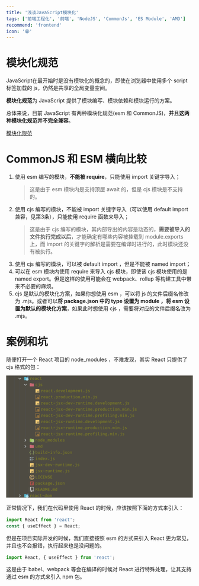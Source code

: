 ```yaml
---
title: '浅谈JavaScript模块化'
tags: ['前端工程化', '前端', 'NodeJS', 'CommonJs', 'ES Module', 'AMD']
recommend: 'frontend'
icon: '😁'
---
```


# 模块化规范

JavaScript在最开始时是没有模块化的概念的，即使在浏览器中使用多个 script 标签加载的 js，仍然是共享的全局变量空间。

**模块化规范**为 JavaScript 提供了模块编写、模块依赖和模块运行的方案。

总体来说，目前 JavaScript 有两种模块化规范(esm 和 CommonJS)，**并且这两种模块化规范并不完全兼容**。

[模块化规范](%E6%A8%A1%E5%9D%97%E5%8C%96%E8%A7%84%E8%8C%83%20819d6c57d4154f94bdf0781db857fdb7/%E6%A8%A1%E5%9D%97%E5%8C%96%E8%A7%84%E8%8C%83%200976128fbb0648a791aca022b8a2f01b.csv)

# CommonJS 和 ESM 横向比较

1. 使用 esm 编写的模块，**不能被 require**，只能使用 import 关键字导入；

   > 这是由于 esm 模块内是支持顶层 await 的，但是 cjs 模块是不支持的。
>
2. 使用 cjs 编写的模块，不能被 import 关键字导入（可以使用 default import 兼容，见第3条），只能使用 require 函数来导入；

   > 这是由于 cjs 编写的模块，其内部导出的内容是动态的，**需要被导入的文件执行完成以后**，才能确定有哪些内容被挂载到 module.exports 上，而 import 的关键字的解析是需要在编译时进行的，此时模块还没有被执行。
>
3. 使用 cjs 编写的模块，可以被 default import ，但是不能被 named import；
4. 可以在 esm 模块内使用 require 来导入 cjs 模块，即使该 cjs 模块使用的是 named export。但是这样的使用可能会在 webpack、rollup 等构建工具中带来不必要的麻烦。
5. cjs 是默认的模块化方案，如果你想使用 esm ，可以将 js 的文件后缀名修改为 .mjs。或者可以**将 package.json 中的 type 设置为 module ，将 esm 设置为默认的模块化方案**，如果此时想使用 cjs ，需要将对应的文件后缀名改为 .mjs。

# 案例和坑

随便打开一个 React 项目的 node_modules ，不难发现，其实 React 只提供了 cjs 格式的包：

![Untitled](%E6%A8%A1%E5%9D%97%E5%8C%96%E8%A7%84%E8%8C%83%20819d6c57d4154f94bdf0781db857fdb7/Untitled.png)

正常情况下，我们在代码里使用 React 的时候，应该按照下面的方式来引入：

```jsx
import React from 'react';
const { useEffect } = React;
```

但是在项目实际开发的时候，我们直接按照 esm 的方式来引入 React 更为常见，并且也不会报错，执行起来也是没问题的。

```jsx
import React, { useEffect } from 'react';
```

这是由于 babel、webpack 等会在编译的时候对 React 进行特殊处理，让其支持通过 esm 的方式来引入 npm 包。
